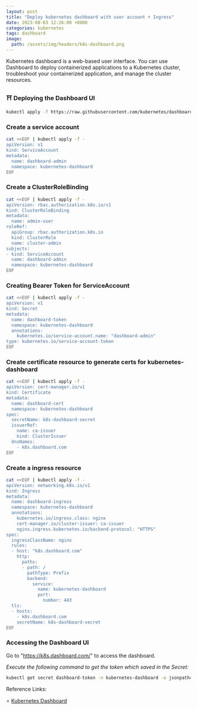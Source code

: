 ```yaml
---
layout: post
title: "Deploy kubernetes dashboard with user account + Ingress"
date: 2023-08-03 12:26:00 +0800
categories: kubernetes
tags: dashboard
image:
  path: /assets/img/headers/k8s-dashboard.png
---
```


Kubernetes dashboard is a web-based user interface. You can use Dashboard to deploy containerized applications to a Kubernetes cluster, troubleshoot your containerized application, and manage the cluster resources.

### ⛩️ Deploying the Dashboard UI

```sh
kubectl apply -f https://raw.githubusercontent.com/kubernetes/dashboard/v2.7.0/aio/deploy/recommended.yaml
```

### Create a service account

```sh
cat <<EOF | kubectl apply -f -
apiVersion: v1
kind: ServiceAccount
metadata:
  name: dashboard-admin
  namespace: kubernetes-dashboard
EOF
```

### Create a ClusterRoleBinding

```sh
cat <<EOF | kubectl apply -f -
apiVersion: rbac.authorization.k8s.io/v1
kind: ClusterRoleBinding
metadata:
  name: admin-user
roleRef:
  apiGroup: rbac.authorization.k8s.io
  kind: ClusterRole
  name: cluster-admin
subjects:
- kind: ServiceAccount
  name: dashboard-admin
  namespace: kubernetes-dashboard
EOF
```

### Creating Bearer Token for ServiceAccount

```sh
cat <<EOF | kubectl apply -f -
apiVersion: v1
kind: Secret
metadata:
  name: dashboard-token
  namespace: kubernetes-dashboard
  annotations:
    kubernetes.io/service-account.name: "dashboard-admin"   
type: kubernetes.io/service-account-token 
EOF
```

### Create certificate resource to generate certs for kubernetes-dashboard

```sh
cat <<EOF | kubectl apply -f -
apiVersion: cert-manager.io/v1
kind: Certificate
metadata:
  name: dashboard-cert
  namespace: kubernetes-dashboard
spec:
  secretName: k8s-dashboard-secret   
  issuerRef:
    name: ca-issuer
    kind: ClusterIssuer
  dnsNames:
    - k8s.dashboard.com
EOF
```

### Create a ingress resource
```sh
cat <<EOF | kubectl apply -f -
apiVersion: networking.k8s.io/v1
kind: Ingress
metadata:
  name: dashboard-ingress
  namespace: kubernetes-dashboard
  annotations:
    kubernetes.io/ingress.class: nginx
    cert-manager.io/cluster-issuer: ca-issuer
    nginx.ingress.kubernetes.io/backend-protocol: "HTTPS"
spec:
  ingressClassName: nginx
  rules:
  - host: "k8s.dashboard.com"
    http:
      paths:
      - path: /
        pathType: Prefix
        backend:
          service:
            name: kubernetes-dashboard
            port:
              number: 443
  tls:
  - hosts:
    - k8s.dashboard.com
    secretName: k8s-dashboard-secret
EOF
```
### Accessing the Dashboard UI

Go to "https://k8s.dashboard.com/" to access the dashboard.

*Execute the following command to get the token which saved in the Secret:*

```sh
kubectl get secret dashboard-token -n kubernetes-dashboard -o jsonpath={".data.token"} | base64 -d
```

Reference Links:

⭐ [Kubernetes Dashboard](https://kubernetes.io/docs/tasks/access-application-cluster/web-ui-dashboard/)
